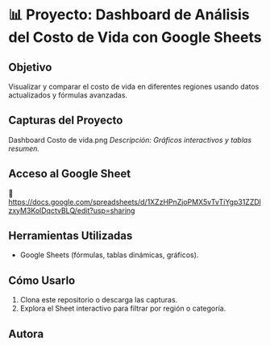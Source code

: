 # 📊 Proyecto: Dashboard de Análisis del Costo de Vida con Google Sheets

## Objetivo
Visualizar y comparar el costo de vida en diferentes regiones usando datos actualizados y fórmulas avanzadas.

## Capturas del Proyecto
Dashboard Costo de vida.png
*Descripción: Gráficos interactivos y tablas resumen.*

## Acceso al Google Sheet
🔗 https://docs.google.com/spreadsheets/d/1XZzHPnZjoPMX5vTvTiYgp31ZZDlzxyM3KolDqctvBLQ/edit?usp=sharing

## Herramientas Utilizadas
- Google Sheets (fórmulas, tablas dinámicas, gráficos).

## Cómo Usarlo
1. Clona este repositorio o descarga las capturas.
2. Explora el Sheet interactivo para filtrar por región o categoría.

## Autora
Romina Abud | LinkedIn: https://www.linkedin.com/in/romina-abud/

